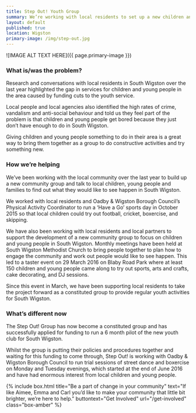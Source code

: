 ```yaml
---
title: Step Out! Youth Group
summary: We’re working with local residents to set up a new children and young people’s group providing youth club activities for South Wigston
layout: default
published: true
location: Wigston
primary-image: /img/step-out.jpg
---
```


![IMAGE ALT TEXT HERE]({{ page.primary-image }})

### What is/was the problem? 

Research and conversations with local residents in South Wigston over the last year highlighted the gap in services for children and young people in the area caused by funding cuts to the youth service.

Local people and local agencies also identified the high rates of crime, vandalism and anti-social behaviour and told us they feel part of the problem is that children and young people get bored because they just don’t have enough to do in South Wigston. 

Giving children and young people something to do in their area is a great way to bring them together as a group to do constructive activities and try something new.

### How we’re helping 

We’ve been working with the local community over the last year to build up a new community group and talk to local children, young people and families to find out what they would like to see happen in South Wigston.

We worked with local residents and Oadby & Wigston Borough Council’s Physical Activity Coordinator to run a ‘Have a Go’ sports day in October 2015 so that local children could try out football, cricket, boxercise, and skipping. 

We have also been working with local residents and local partners to support the development of a new community group to focus on children and young people in South Wigston. Monthly meetings have been held at South Wigston Methodist Church to bring people together to plan how to engage the community and work out people would like to see happen. This led to a taster event on 29 March 2016 on Blaby Road Park where at least 150 children and young people came along to try out sports, arts and crafts, cake decorating, and DJ sessions.

Since this event in March, we have been supporting local residents to take the project forward as a constituted group to provide regular youth activities for South Wigston.  

### What’s different now 

The Step Out! Group has now become a constituted group and has successfully applied for funding to run a 6 month pilot of the new youth club for South Wigston. 

Whilst the group is putting their policies and procedures together and waiting for this funding to come through, Step Out! is working with Oadby & Wigston Borough Council to run trial sessions of street dance and boxercise on Monday and Tuesday evenings, which started at the end of June 2016 and have had enormous interest from local children and young people.

{% include box.html title="Be a part of change in your community" text="If like Aimee, Emma and Carl you’d like to make your community that little bit brighter, we’re here to help." buttontext="Get Involved" url="/get-involved" class="box-amber"  %}

